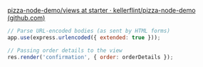 [pizza-node-demo/views at starter · kellerflint/pizza-node-demo (github.com)](https://github.com/kellerflint/pizza-node-demo/tree/starter/views)

```js
// Parse URL-encoded bodies (as sent by HTML forms)  
app.use(express.urlencoded({ extended: true }));
```

```js
// Passing order details to the view
res.render('confirmation', { order: orderDetails });
```
